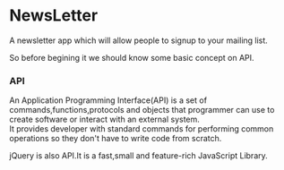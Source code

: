 # NewsLetter
A newsletter app which will allow people to signup to your mailing list.

So before begining it we should know some basic concept on API.<br>

### API 
An Application Programming Interface(API) is a set of commands,functions,protocols and objects
that programmer can use to create software or interact with an external system.
<br>
It provides developer with standard commands for performing common operations so they don't have
to write code from scratch.<br>

jQuery is also API.It is a fast,small and feature-rich JavaScript Library.
